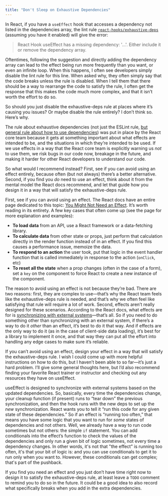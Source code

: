 ```yaml
---
title: "Don't Sleep on Exhaustive Dependencies"
---
```


In React, if you have a `useEffect` hook that accesses a dependency not listed in the dependencies array, the lint rule [`react-hooks/exhaustive-deps`](https://github.com/facebook/react/blob/main/packages/eslint-plugin-react-hooks/README.md) (assuming you have it enabled) will give the error:

> React Hook useEffect has a missing dependency: '…'. Either include it or remove the dependency array.

Oftentimes, following the suggestion and directly adding the dependency array can lead to the effect being run more frequently than you want, or even an infinite loop. When this happens, I often see developers simply disable the lint rule for this line. When asked why, they often simply say that the code breaks unless the rule is disabled. When I tell them that there should be a way to rearrange the code to satisfy the rule, I often get the response that this makes the code much more complex, and that it isn’t worth the effort to do so.

So should you just disable the exhaustive-deps rule at places where it’s causing you issues? Or maybe disable the rule entirely? I don’t think so. Here’s why.

The rule about exhaustive dependencies (not just the ESLint rule, [but general rule about how to use dependencies](https://react.dev/reference/react/useEffect#specifying-reactive-dependencies)) was put in place by the React core team because it gets at something important about what effects are intended to be, and the situations in which they’re intended to be used. If we use effects in a way that the React core team is explicitly warning us _not_ to use them, we risk bugs in our code now, breakage in the future, and making it harder for other React developers to understand our code.

So what would I recommend instead? First, see if you can avoid using an effect entirely, because often (but not always) there’s a better alternative. Second, if you find you _do_ need to use an effect, think about it from the mental model the React docs recommend, and let that guide how you design it in a way that will satisfy the exhaustive-deps rule.

First, see if you can avoid using an effect. The React docs have an entire page dedicated to this topic: [You Might Not Need an Effect](https://react.dev/learn/you-might-not-need-an-effect). It’s worth reading in its entirety. A few key cases that often come up (see the page for more explanation and examples):

- **To load data** from an API, use a React framework or a data-fetching library.
- **To calculate data** from other state or props, just perform that calculation directly in the render function instead of in an effect. If you find this causes a performance issue, memoize the data.
- **To respond to an action** the user took, put that logic in the event handler function that is called immediately in response to the action (`onClick`, etc)
- **To reset all the state** when a prop changes (often in the case of a form), set a `key` on the component to force React to create a new instance of the component.

The reason to avoid using an effect is not because they’re bad. There are two reasons: first, they are complex to use—that’s why the React team feels like the exhaustive-deps rule is needed, and that’s why we often feel like satisfying that rule will require a lot of work. Second, effects aren’t really designed for these scenarios. According to the React docs, what effects are for is [synchronizing with external systems](https://react.dev/learn/synchronizing-with-effects)—that’s all. So if you need to do something other than synchronizing with an external system, if there’s a way to do it _other_ than an effect, it’s best to do it that way. And if effects are the only way to do it (as in the case of client-side data loading), it’s best for a library to implement it once, and that way they can put all the effort into handling any edge cases to make sure it’s reliable.

If you can’t avoid using an effect, design your effect in a way that will satisfy the exhaustive-deps rule. I wish I could come up with more helpful instructions on how to do this, but I haven’t been able to so far—it’s just a hard problem. I’ll give some general thoughts here, but I’d also recommend finding your favorite React trainer or instructor and checking out any resources they have on useEffect.

useEffect is designed to synchronize with external systems based on the updated dependencies. So, basically, every time the dependencies change, your cleanup function (if present) runs to “tear down” the previous synchronization, and then the hook runs with the new deps to set up the _new_ synchronization. React wants you to tell it “run this code for any given state of these dependencies.” So if an effect is “running too often,” that means you have some logic that you want to run for _some_ states of dependencies and not others. Well, we already have a way to run code sometimes but not others: the simple `if` statement. You can add conditionals into the effect’s function to check the values of the dependencies and only run a given bit of logic sometimes, not every time a dependency changes. In other words, it's not that "the effect" is running too often, it's that your bit of logic is: and you can use conditionals to get it to run only when you want to. However, these conditionals can get complex; that's part of the pushback.

If you find you need an effect and you just don’t have time right now to design it to satisfy the exhaustive-deps rule, at least leave a `TODO` comment to remind you to do so in the future. It could be a good idea to also record what specifically breaks when you add in the extra dependencies.

